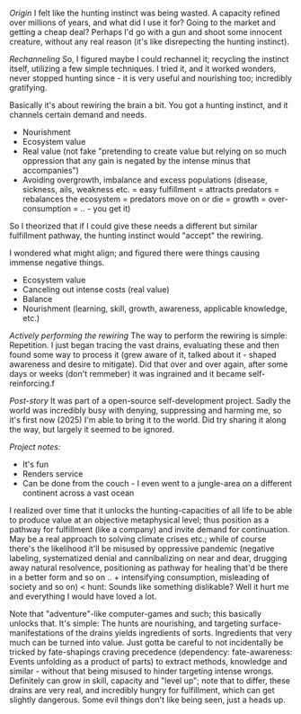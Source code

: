 *Origin*
I felt like the hunting instinct was being wasted. A capacity refined over millions of years, and what did I use it for? Going to the market and getting a cheap deal? 
Perhaps I'd go with a gun and shoot some innocent creature, without any real reason (it's like disrepecting the hunting instinct).

*Rechanneling*
So, I figured maybe I could rechannel it; recycling the instinct itself, utilizing a few simple techniques.
I tried it, and it worked wonders, never stopped hunting since - it is very useful and nourishing too; incredibly gratifying.

Basically it's about rewiring the brain a bit. You got a hunting instinct, and it channels certain demand and needs. 
- Nourishment
- Ecosystem value
- Real value (not fake "pretending to create value but relying on so much oppression that any gain is negated by the intense minus that accompanies")
- Avoiding overgrowth, imbalance and excess populations (disease, sickness, ails, weakness etc. = easy fulfillment = attracts predators = rebalances the ecosystem = predators move on or die = growth = over-consumption = .. - you get it) 

So I theorized that if I could give these needs a different but similar fulfillment pathway, the hunting instinct would "accept" the rewiring.

I wondered what might align; and figured there were things causing immense negative things.
- Ecosystem value
- Canceling out intense costs (real value)
- Balance
- Nourishment (learning, skill, growth, awareness, applicable knowledge, etc.)

*Actively performing the rewiring*
The way to perform the rewiring is simple: Repetition.
I just began tracing the vast drains, evaluating these and then found some way to process it (grew aware of it, talked about it - shaped awareness and desire to mitigate). 
Did that over and over again, after some days or weeks (don't remmeber) it was ingrained and it became self-reinforcing.f

*Post-story*
It was part of a open-source self-development project. 
Sadly the world was incredibly busy with denying, suppressing and harming me, so it's first now (2025) I'm able to bring it to the world.
Did try sharing it along the way, but largely it seemed to be ignored.

*Project notes:*
- It's fun
- Renders service
- Can be done from the couch - I even went to a jungle-area on a different continent across a vast ocean

I realized over time that it unlocks the hunting-capacities of all life to be able to produce value at an objective metaphysical level; thus position as a pathway for fulfillment (like a company) and invite demand for continuation. May be a real approach to solving climate crises etc.; while of course there's the likelihood it'll be misused by oppressive pandemic (negative labeling, systematized denial and cannibalizing on near and dear, drugging away natural resolvence, positioning as pathway for healing that'd be there in a better form and so on .. + intensifying consumption, misleading of society and so on) < hunt: Sounds like something dislikable? Well it hurt me and everything I would have loved a lot.

Note that "adventure"-like computer-games and such; this basically unlocks that. It's simple: The hunts are nourishing, and targeting surface-manifestations of the drains yields ingredients of sorts. Ingredients that very much can be turned into value. Just gotta be careful to not incidentally be tricked by fate-shapings craving precedence (dependency: fate-awareness: Events unfolding as a product of parts) to extract methods, knowledge and similar - without that being misused to hinder targeting intense wrongs. Definitely can grow in skill, capacity and "level up"; note that to differ, these drains are very real, and incredibly hungry for fulfillment, which can get slightly dangerous. Some evil things don't like being seen, just a heads up.
